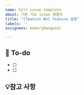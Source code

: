 ```yaml
---
name: hilt issue template
about: 기본 기능 issue 템플릿
title: "[feature #n] feature 설명"
labels: ''
assignees: memoryBangwool

---
```


## 📌 To-do
- [ ]
- [ ]

## 💡참고 사항
